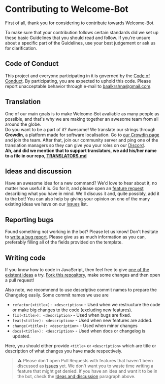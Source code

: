 [coc]: https://github.com/Welcome-Bot/welcome-bot/blob/main/.github/CODE_OF_CONDUCT.md
[discussion]: https://github.com/Welcome-Bot/welcome-bot/discussions
[bug]: https://github.com/Welcome-Bot/welcome-bot/issues/new?template=bug_report.md
[feature]: https://github.com/Welcome-Bot/welcome-bot/issues/new?template=feature_request.md
[issues]: https://github.com/Welcome-Bot/welcome-bot/issues/
[featureReqs]: https://github.com/Welcome-Bot/welcome-bot/issues?q=is%3Aissue+is%3Aopen+label%3A%22Type%3A+enhancement%22
[issue]: https://github.com/Welcome-Bot/welcome-bot/issues/new
[crowdin]: https://crowdin.com/project/welcome-bot
[TRANSLATORS.md]: https://github.com/Welcome-Bot/welcome-bot/blob/main/TRANSLATORS.md
[Discord]: https://dsc.gg/welcome-bot-guild
[fork]: https://github.com/Welcome-Bot/welcome-bot/fork

# Contributing to Welcome-Bot

First of all, thank you for considering to contribute towards Welcome-Bot.

To make sure that your contribution follows certain standards did we set up these basic Guidelines that you should read and follow.
If you're unsure about a specific part of the Guidelines, use your best judgement or ask us for clarification.

## Code of Conduct

This project and everyone participating in it is governed by the [Code of Conduct][coc].
By participating, you are expected to uphold this code. Please report unacceptable behavior through e-mail to baalkrshna@gmail.com.

## Translation

One of our main goals is to make Welcome-Bot avaliable as many people as possible, and that's why we are making together an awesome team from all around the globe.  
Do you want to be a part of it? Awesome! We translate our strings through **Crowdin**, a platform made for software localisation.
Go to [our Crowdin page][crowdin] and join the team.
After that, join our community server and ping one of the translation managers so they can give you your roles on our [Discord].  
**Ah, and did we mention that to support translators, we add his/her name to a file in our repo, [TRANSLATORS.md]**

## Ideas and discussion

Have an awesome idea for a new command?
We'd love to hear about it, no matter how useful it is.
Go for it, and please open an [feature request][feature] describing what you have in mind.
We'll discuss it and, quite possibly, add it to the bot!
You can also help by giving your opinion on one of the many existing ideas we have on our [issues] list.

## Reporting bugs

Found something not working in the bot?
Please let us know! Don't hesitate to [write a bug report][bug].
Please give us as much information as you can, preferably filling all of the fields provided on the template.

## Writing code

If you know how to code in JavaScript, then feel free to give [one of the existent ideas][featureReqs] a try.
[Fork this repository][fork], make some changes and then open a pull request!

Also note, we recommend to use descriptive commit names to prepare the Changelog easily.
Some commit names we use are
- `refactor(<title>): <description>` - Used when we restructure the code or make big changes to the code (excluding new features).
- `fix(<title>): <description>` - Used when bugs are fixed.
- `feat(<title>): <description>` - Used when new features are added.
- `change(<title>): <description>` - Used when minor changes
- `docs(<title>): <description>` - Used when docs or changelog is updated.

Here, you should either provide `<title>` or `<description>` which are title or description of what changes you have made respectively.

> ⚠ Please don't open Pull Requests with features that haven't been discussed as [issues][featureReqs] yet.
> We don't want you to waste time writing a feature that might get denied.
> If you have an idea and want it to be in the bot, check the [Ideas and discussion](#ideas-and-dicussion) paragraph above.
